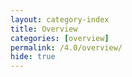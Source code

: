 ```yaml
---
layout: category-index
title: Overview
categories: [overview]
permalink: /4.0/overview/
hide: true
---
```




<!--stackedit_data:
eyJoaXN0b3J5IjpbMTkyMTI5NDIxMV19
-->
